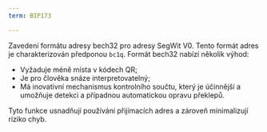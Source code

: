```yaml
---
term: BIP173

---
```

Zavedení formátu adresy bech32 pro adresy SegWit V0. Tento formát adres je charakterizován předponou `bc1q`. Formát bech32 nabízí několik výhod:


- Vyžaduje méně místa v kódech QR;
- Je pro člověka snáze interpretovatelný;
- Má inovativní mechanismus kontrolního součtu, který je účinnější a umožňuje detekci a případnou automatickou opravu překlepů.

Tyto funkce usnadňují používání přijímacích adres a zároveň minimalizují riziko chyb.